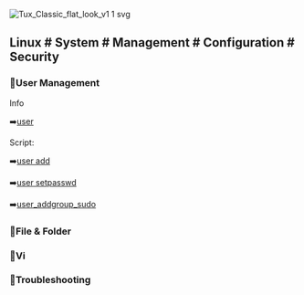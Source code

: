 
![Tux_Classic_flat_look_v1 1 svg](https://github.com/krimsoda/Linux-Notes/assets/160830222/54b23f2e-99c3-45d3-81a7-e90c6d724f95)


## Linux # System # Management # Configuration # Security # 

### :helicopter:User Management
Info

 :arrow_right:[user](https://github.com/krimsoda/Linux/blob/21d9888f011546b6eecf69038c4ad7c1b888dc2f/info_user%20management)

Script:

  :arrow_right:[user add](sc_user_add.sh)

  :arrow_right:[user setpasswd](sc_user_setpasword.sh)

  :arrow_right:[user_addgroup_sudo](sc_user_addgroup_sudo.sh)

 ### :helicopter:File & Folder
 ### :helicopter:Vi
 ### :helicopter:Troubleshooting
